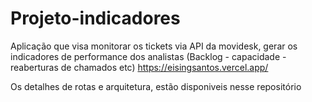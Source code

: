 # Projeto-indicadores
Aplicação que visa monitorar os tickets via API da movidesk, gerar os indicadores de performance dos analistas (Backlog - capacidade - reaberturas de chamados etc)
https://eisingsantos.vercel.app/

Os detalhes de rotas e arquitetura, estão disponiveis nesse repositório
